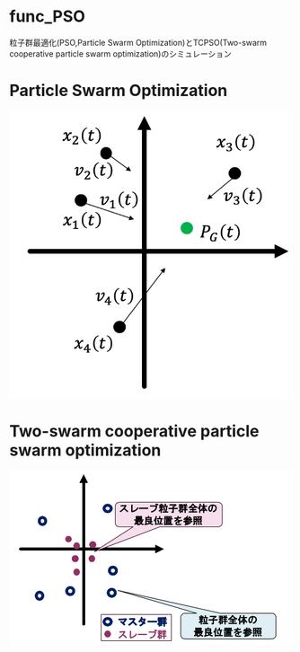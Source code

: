 # func_PSO
粒子群最適化(PSO,Particle Swarm Optimization)とTCPSO(Two-swarm cooperative particle swarm optimization)のシミュレーション
# Particle Swarm Optimization
![](https://github.com/yuhi-sa/func_PSO/blob/master/PSO%E6%A6%82%E5%BF%B5.png?raw=true)
# Two-swarm cooperative particle swarm optimization
![](https://github.com/yuhi-sa/func_PSO/blob/master/tcpso.png?raw=true)
